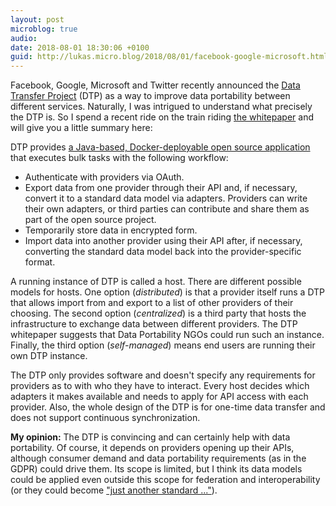 ```yaml
---
layout: post
microblog: true
audio: 
date: 2018-08-01 18:30:06 +0100
guid: http://lukas.micro.blog/2018/08/01/facebook-google-microsoft.html
---
```

Facebook, Google, Microsoft and Twitter recently announced the [Data Transfer Project](https://datatransferproject.dev/) (DTP) as a way to improve data portability between different services. Naturally, I was intrigued to understand what precisely the DTP is. So I spend a recent ride on the train riding [the whitepaper](https://datatransferproject.dev/dtp-overview.pdf) and will give you a little summary here:

DTP provides [a Java-based, Docker-deployable open source application](https://github.com/google/data-transfer-project) that executes bulk tasks with the following workflow:
* Authenticate with providers via OAuth.
* Export data from one provider through their API and, if necessary, convert it to a standard data model via adapters. Providers can write their own adapters, or third parties can contribute and share them as part of the open source project.
* Temporarily store data in encrypted form.
* Import data into another provider using their API after, if necessary, converting the standard data model back into the provider-specific format.

A running instance of DTP is called a host. There are different possible models for hosts. One option (_distributed_) is that a provider itself runs a DTP that allows import from and export to a list of other providers of their choosing. The second option (_centralized_) is a third party that hosts the infrastructure to exchange data between different providers. The DTP whitepaper suggests that Data Portability NGOs could run such an instance. Finally, the third option (_self-managed_) means end users are running their own DTP instance.

The DTP only provides software and doesn't specify any requirements for providers as to with who they have to interact. Every host decides which adapters it makes available and needs to apply for API access with each provider. Also, the whole design of the DTP is for one-time data transfer and does not support continuous synchronization.

**My opinion:** The DTP is convincing and can certainly help with data portability. Of course, it depends on providers opening up their APIs, although consumer demand and data portability requirements (as in the GDPR) could drive them. Its scope is limited, but I think its data models could be applied even outside this scope for federation and interoperability (or they could become ["just another standard ..."](https://xkcd.com/927/)).

